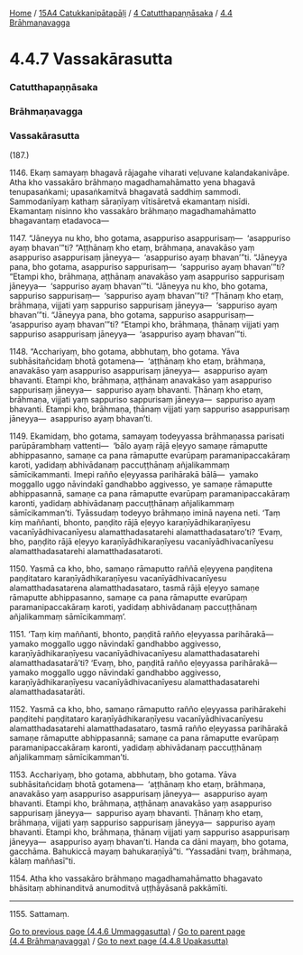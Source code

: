 
[Home](/) / [15A4 Catukkanipātapāḷi](../../../15A4.md) / [4 Catutthapaṇṇāsaka](../../4.md) / [4.4 Brāhmaṇavagga](../4.4.md)

# 4.4.7 Vassakārasutta

### Catutthapaṇṇāsaka

### Brāhmaṇavagga

### Vassakārasutta

(187.)

1146\. Ekaṃ samayaṃ bhagavā rājagahe viharati veḷuvane kalandakanivāpe. Atha kho vassakāro brāhmaṇo magadhamahāmatto yena bhagavā tenupasaṅkami; upasaṅkamitvā bhagavatā saddhiṃ sammodi. Sammodanīyaṃ kathaṃ sāraṇīyaṃ vītisāretvā ekamantaṃ nisīdi. Ekamantaṃ nisinno kho vassakāro brāhmaṇo magadhamahāmatto bhagavantaṃ etadavoca—

1147\. “Jāneyya nu kho, bho gotama, asappuriso asappurisaṃ—  ‘asappuriso ayaṃ bhavan’”ti? “Aṭṭhānaṃ kho etaṃ, brāhmaṇa, anavakāso yaṃ asappuriso asappurisaṃ jāneyya—  ‘asappuriso ayaṃ bhavan’”ti. “Jāneyya pana, bho gotama, asappuriso sappurisaṃ—  ‘sappuriso ayaṃ bhavan’”ti? “Etampi kho, brāhmaṇa, aṭṭhānaṃ anavakāso yaṃ asappuriso sappurisaṃ jāneyya—  ‘sappuriso ayaṃ bhavan’”ti. “Jāneyya nu kho, bho gotama, sappuriso sappurisaṃ—  ‘sappuriso ayaṃ bhavan’”ti? “Ṭhānaṃ kho etaṃ, brāhmaṇa, vijjati yaṃ sappuriso sappurisaṃ jāneyya—  ‘sappuriso ayaṃ bhavan’”ti. “Jāneyya pana, bho gotama, sappuriso asappurisaṃ—  ‘asappuriso ayaṃ bhavan’”ti? “Etampi kho, brāhmaṇa, ṭhānaṃ vijjati yaṃ sappuriso asappurisaṃ jāneyya—  ‘asappuriso ayaṃ bhavan’”ti.

1148\. “Acchariyaṃ, bho gotama, abbhutaṃ, bho gotama. Yāva subhāsitañcidaṃ bhotā gotamena—  ‘aṭṭhānaṃ kho etaṃ, brāhmaṇa, anavakāso yaṃ asappuriso asappurisaṃ jāneyya—  asappuriso ayaṃ bhavanti. Etampi kho, brāhmaṇa, aṭṭhānaṃ anavakāso yaṃ asappuriso sappurisaṃ jāneyya—  sappuriso ayaṃ bhavanti. Ṭhānaṃ kho etaṃ, brāhmaṇa, vijjati yaṃ sappuriso sappurisaṃ jāneyya—  sappuriso ayaṃ bhavanti. Etampi kho, brāhmaṇa, ṭhānaṃ vijjati yaṃ sappuriso asappurisaṃ jāneyya—  asappuriso ayaṃ bhavan’ti.

1149\. Ekamidaṃ, bho gotama, samayaṃ todeyyassa brāhmaṇassa parisati parūpārambhaṃ vattenti—  ‘bālo ayaṃ rājā eḷeyyo samaṇe rāmaputte abhippasanno, samaṇe ca pana rāmaputte evarūpaṃ paramanipaccakāraṃ karoti, yadidaṃ abhivādanaṃ paccuṭṭhānaṃ añjalikammaṃ sāmīcikammanti. Imepi rañño eḷeyyassa parihārakā bālā—  yamako moggallo uggo nāvindakī gandhabbo aggivesso, ye samaṇe rāmaputte abhippasannā, samaṇe ca pana rāmaputte evarūpaṃ paramanipaccakāraṃ karonti, yadidaṃ abhivādanaṃ paccuṭṭhānaṃ añjalikammaṃ sāmīcikamman’ti. Tyāssudaṃ todeyyo brāhmaṇo iminā nayena neti. ‘Taṃ kiṃ maññanti, bhonto, paṇḍito rājā eḷeyyo karaṇīyādhikaraṇīyesu vacanīyādhivacanīyesu alamatthadasatarehi alamatthadasataro’ti? ‘Evaṃ, bho, paṇḍito rājā eḷeyyo karaṇīyādhikaraṇīyesu vacanīyādhivacanīyesu alamatthadasatarehi alamatthadasataroti.

1150\. Yasmā ca kho, bho, samaṇo rāmaputto raññā eḷeyyena paṇḍitena paṇḍitataro karaṇīyādhikaraṇīyesu vacanīyādhivacanīyesu alamatthadasatarena alamatthadasataro, tasmā rājā eḷeyyo samaṇe rāmaputte abhippasanno, samaṇe ca pana rāmaputte evarūpaṃ paramanipaccakāraṃ karoti, yadidaṃ abhivādanaṃ paccuṭṭhānaṃ añjalikammaṃ sāmīcikammaṃ’.

1151\. ‘Taṃ kiṃ maññanti, bhonto, paṇḍitā rañño eḷeyyassa parihārakā—  yamako moggallo uggo nāvindakī gandhabbo aggivesso, karaṇīyādhikaraṇīyesu vacanīyādhivacanīyesu alamatthadasatarehi alamatthadasatarā’ti? ‘Evaṃ, bho, paṇḍitā rañño eḷeyyassa parihārakā—  yamako moggallo uggo nāvindakī gandhabbo aggivesso, karaṇīyādhikaraṇīyesu vacanīyādhivacanīyesu alamatthadasatarehi alamatthadasatarāti.

1152\. Yasmā ca kho, bho, samaṇo rāmaputto rañño eḷeyyassa parihārakehi paṇḍitehi paṇḍitataro karaṇīyādhikaraṇīyesu vacanīyādhivacanīyesu alamatthadasatarehi alamatthadasataro, tasmā rañño eḷeyyassa parihārakā samaṇe rāmaputte abhippasannā; samaṇe ca pana rāmaputte evarūpaṃ paramanipaccakāraṃ karonti, yadidaṃ abhivādanaṃ paccuṭṭhānaṃ añjalikammaṃ sāmīcikamman’ti.

1153\. Acchariyaṃ, bho gotama, abbhutaṃ, bho gotama. Yāva subhāsitañcidaṃ bhotā gotamena—  ‘aṭṭhānaṃ kho etaṃ, brāhmaṇa, anavakāso yaṃ asappuriso asappurisaṃ jāneyya—  asappuriso ayaṃ bhavanti. Etampi kho, brāhmaṇa, aṭṭhānaṃ anavakāso yaṃ asappuriso sappurisaṃ jāneyya—  sappuriso ayaṃ bhavanti. Ṭhānaṃ kho etaṃ, brāhmaṇa, vijjati yaṃ sappuriso sappurisaṃ jāneyya—  sappuriso ayaṃ bhavanti. Etampi kho, brāhmaṇa, ṭhānaṃ vijjati yaṃ sappuriso asappurisaṃ jāneyya—  asappuriso ayaṃ bhavan’ti. Handa ca dāni mayaṃ, bho gotama, gacchāma. Bahukiccā mayaṃ bahukaraṇīyā”ti. “Yassadāni tvaṃ, brāhmaṇa, kālaṃ maññasī”ti.

1154\. Atha kho vassakāro brāhmaṇo magadhamahāmatto bhagavato bhāsitaṃ abhinanditvā anumoditvā uṭṭhāyāsanā pakkāmīti.

---

1155\. Sattamaṃ.



[Go to previous page (4.4.6 Ummaggasutta)](4.4.6.md) / [Go to parent page (4.4 Brāhmaṇavagga)](../4.4.md) / [Go to next page (4.4.8 Upakasutta)](4.4.8.md)



